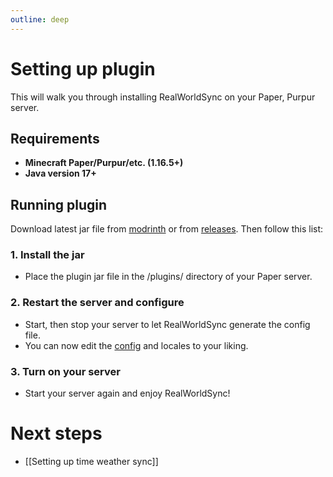 ```yaml
---
outline: deep
---
```


# Setting up plugin

This will walk you through installing RealWorldSync on your Paper, Purpur server.

## Requirements

- **Minecraft Paper/Purpur/etc. (1.16.5+)**
- **Java version 17+**

## Running plugin

Download latest jar file from [modrinth](https://modrinth.com/plugin/rws) or from [releases](https://github.com/BX-Team/RealWorldSync/releases/latest). Then follow this list:

### 1. Install the jar

- Place the plugin jar file in the /plugins/ directory of your Paper server.

### 2. Restart the server and configure

- Start, then stop your server to let RealWorldSync generate the config file.
- You can now edit the [config](/realworldsync/docs/config-files) and locales to your liking.

### 3. Turn on your server

- Start your server again and enjoy RealWorldSync!

# Next steps

- [[Setting up time weather sync]]
